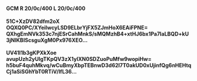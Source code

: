 #### GCM R 20/0c/400 L 20/0c/400
**51C+XzDV82dfm2oX**<br/>**OQXQ0PC/XYeiIwcyLSD9ELbrYjFX5ZJmHoX6EAiFPNE=**<br/>**QXhgEmNVk353c7njESrCahMnkS/sMQMzhB4+xtHJ6bx1Pa7IaLBQD+kU3jNlKBIScsguXgM0Px976XEO...**<br/><br/>
**UV41I1b3gKPXkXoe**<br/>**avupUzh2yUIgTKpQV3zX1ylXN0SDZuoPuMfw9wopiHw=**<br/>**h5buF4quhMkvq/wCuBmyXbpTEBnwD3d62l7T0akUD0xUjinfQg6nHEHtqCj1aSiSGhYbT0RTiV/IfL36...**